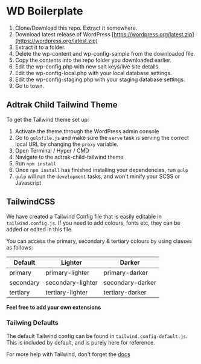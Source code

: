 # WD Boilerplate

1. Clone/Download this repo. Extract it somewhere.
2. Download latest release of WordPress [https://wordpress.org/latest.zip](https://wordpress.org/latest.zip)
3. Extract it to a folder.
4. Delete the wp-content and wp-config-sample from the downloaded file.
5. Copy the contents into the repo folder you downloaded earlier.
6. Edit the wp-config.php with new salt keys/live site details.
7. Edit the wp-config-local.php with your local database settings.
8. Edit the wp-config-staging.php with your staging database settings.
9. Go to town.

## Adtrak Child Tailwind Theme

To get the Tailwind theme set up:

1. Activate the theme through the WordPress admin console
2. Go to ```gulpfile.js``` and make sure the ```serve``` task is serving the correct local URL by changing the ```proxy``` variable.
3. Open Terminal / Hyper / CMD
4. Navigate to the adtrak-child-tailwind theme
5. Run ```npm install``` 
6. Once ```npm install``` has finished installing your dependencies, run ```gulp```
7. ```gulp``` will run the ```development``` tasks, and won't minify your SCSS or Javascript

## TailwindCSS

We have created a Tailwind Config file that is easily editable in ```tailwind.config.js```. If you need to add colours, fonts etc, they can be added or edited in this file.

You can access the primary, secondary & tertiary colours by using classes as follows:


| Default   | Lighter           | Darker           |
|-----------|-------------------|------------------|
| primary   | primary-lighter   | primary-darker   |
| secondary | secondary-lighter | secondary-darker |
| tertiary  | tertiary-lighter  | tertiary-darker  |


**Feel free to add your own extensions**

### Tailwing Defaults

The default Tailwind config can be found in ```tailwind.config-default.js```. This is included by default, and is purely here for reference.

For more help with Tailwind, don't forget the [docs](https://tailwindcss.com/docs/installation/)


